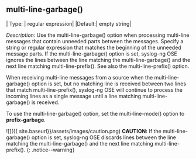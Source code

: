 ## multi-line-garbage()

|  Type: |     regular expression|
|Default:|   empty string|

*Description:* Use the multi-line-garbage() option when processing
multi-line messages that contain unneeded parts between the messages.
Specify a string or regular expression that matches the beginning of the
unneeded message parts. If the multi-line-garbage() option is set,
syslog-ng OSE ignores the lines between the line matching the
multi-line-garbage() and the next line matching multi-line-prefix(). See
also the multi-line-prefix() option.

When receiving multi-line messages from a source when the
multi-line-garbage() option is set, but no matching line is received
between two lines that match multi-line-prefix(), syslog-ng OSE will
continue to process the incoming lines as a single message until a line
matching multi-line-garbage() is received.

To use the multi-line-garbage() option, set the multi-line-mode() option
to **prefix-garbage**.

![]({{ site.baseurl}}/assets/images/caution.png) **CAUTION:** If the multi-line-garbage()
option is set, syslog-ng OSE discards lines between the line matching the multi-line-garbage() and the next line matching multi-line-prefix().
{: .notice--warning}